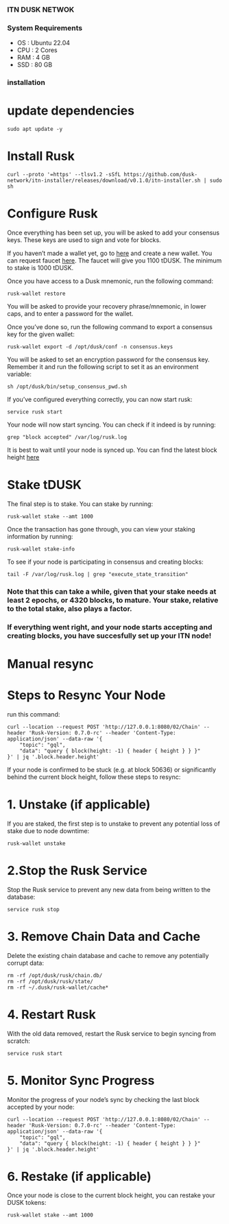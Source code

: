 ### ITN DUSK NETWOK

### System Requirements ###
- OS : Ubuntu 22.04
- CPU : 2 Cores
- RAM : 4 GB
- SSD : 80 GB

### installation ###
# update dependencies
```
sudo apt update -y
```

# Install Rusk
```
curl --proto '=https' --tlsv1.2 -sSfL https://github.com/dusk-network/itn-installer/releases/download/v0.1.0/itn-installer.sh | sudo sh
```

# Configure Rusk
Once everything has been set up, you will be asked to add your consensus keys. These keys are used to sign and vote for blocks.

If you haven’t made a wallet yet, go to [here](https://wallet.dusk.network/setup/) and create a new wallet. You can request faucet [here](https://faucet.dusk.network/). The faucet will give you 1100 tDUSK. The minimum to stake is 1000 tDUSK.

Once you have access to a Dusk mnemonic, run the following command:
```
rusk-wallet restore
```

You will be asked to provide your recovery phrase/mnemonic, in lower caps, and to enter a password for the wallet.

Once you’ve done so, run the following command to export a consensus key for the given wallet:
```
rusk-wallet export -d /opt/dusk/conf -n consensus.keys
```

You will be asked to set an encryption password for the consensus key. Remember it and run the following script to set it as an environment variable:
```
sh /opt/dusk/bin/setup_consensus_pwd.sh
```

If you’ve configured everything correctly, you can now start rusk:
```
service rusk start
```

Your node will now start syncing. You can check if it indeed is by running:
```
grep "block accepted" /var/log/rusk.log
```
It is best to wait until your node is synced up. You can find the latest block height [here](https://explorer.dusk.network/)

# Stake tDUSK
The final step is to stake. You can stake by running:
```
rusk-wallet stake --amt 1000
```
Once the transaction has gone through, you can view your staking information by running:
```
rusk-wallet stake-info
```
To see if your node is participating in consensus and creating blocks:
```
tail -F /var/log/rusk.log | grep "execute_state_transition"
```
### Note that this can take a while, given that your stake needs at least 2 epochs, or 4320 blocks, to mature. Your stake, relative to the total stake, also plays a factor.
### If everything went right, and your node starts accepting and creating blocks, you have succesfully set up your ITN node!

# Manual resync

# Steps to Resync Your Node

run this command:
```
curl --location --request POST 'http://127.0.0.1:8080/02/Chain' --header 'Rusk-Version: 0.7.0-rc' --header 'Content-Type: application/json' --data-raw '{
    "topic": "gql",
    "data": "query { block(height: -1) { header { height } } }"
}' | jq '.block.header.height'
```

If your node is confirmed to be stuck (e.g. at block 50636) or significantly behind the current block height, follow these steps to resync:
# 1. Unstake (if applicable)
If you are staked, the first step is to unstake to prevent any potential loss of stake due to node downtime:
```
rusk-wallet unstake
```

# 2.Stop the Rusk Service
Stop the Rusk service to prevent any new data from being written to the database:
```
service rusk stop
```

# 3. Remove Chain Data and Cache
Delete the existing chain database and cache to remove any potentially corrupt data:
```
rm -rf /opt/dusk/rusk/chain.db/
rm -rf /opt/dusk/rusk/state/
rm -rf ~/.dusk/rusk-wallet/cache*
```

# 4. Restart Rusk
With the old data removed, restart the Rusk service to begin syncing from scratch:
```
service rusk start
```

# 5. Monitor Sync Progress
Monitor the progress of your node’s sync by checking the last block accepted by your node:
```
curl --location --request POST 'http://127.0.0.1:8080/02/Chain' --header 'Rusk-Version: 0.7.0-rc' --header 'Content-Type: application/json' --data-raw '{
    "topic": "gql",
    "data": "query { block(height: -1) { header { height } } }"
}' | jq '.block.header.height'
```

# 6. Restake (if applicable)
Once your node is close to the current block height, you can restake your DUSK tokens:
```
rusk-wallet stake --amt 1000
```

